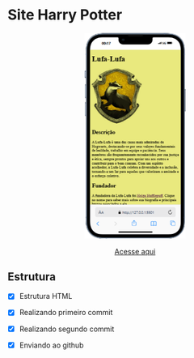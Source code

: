# Site Harry Potter

<div align=center>
    <img src="./img/iPhone-13-PRO-127.0.0.1 (1).png" width=200>
</div>
    
    
<div align=center>

[Acesse aqui]()

</div>

## Estrutura

- [x]  Estrutura HTML
- [x] Realizando primeiro commit
- [x] Realizando segundo commit
- [x] Enviando ao github


